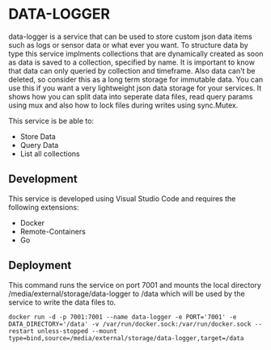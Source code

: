 # DATA-LOGGER
data-logger is a service that can be used to store custom json data items
such as logs or sensor data or what ever you want.
To structure data by type this service implments collections that are dynamically
created as soon as data is saved to a collection, specified by name.
It is important to know that data can only queried by collection and timeframe.
Also data can't be deleted, so consider this as a long term storage for immutable
data.
You can use this if you want a very lightweight json data storage for your services.
It shows how you can split data into seperate data files, read query params using
mux and also how to lock files during writes using sync.Mutex.

This service is be able to:
* Store Data 
* Query Data
* List all collections

## Development
This service is developed using Visual Studio Code and requires the following extensions:
* Docker
* Remote-Containers
* Go

## Deployment
This command runs the service on port 7001 and mounts the local directory /media/external/storage/data-logger to /data
which will be used by the service to write the data files to.
```
docker run -d -p 7001:7001 --name data-logger -e PORT='7001' -e DATA_DIRECTORY='/data' -v /var/run/docker.sock:/var/run/docker.sock --restart unless-stopped --mount type=bind,source=/media/external/storage/data-logger,target=/data